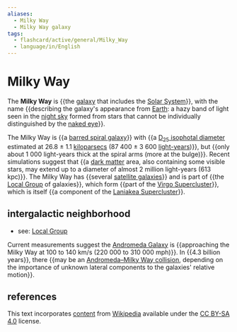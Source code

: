 ```yaml
---
aliases:
  - Milky Way
  - Milky Way galaxy
tags:
  - flashcard/active/general/Milky_Way
  - language/in/English
---
```


# Milky Way

The __Milky Way__ is {{the [galaxy](galaxy.md) that includes the [Solar System](Solar%20System.md)}}, with the name {{describing the galaxy's appearance from [Earth](Earth.md): a hazy band of light seen in the [night sky](night%20sky.md) formed from stars that cannot be individually distinguished by the [naked eye](naked%20eye.md)}}. <!--SR:!2024-10-19,58,318!2024-10-31,68,318-->

The Milky Way is {{a [barred spiral galaxy](barred%20spiral%20galaxy.md)}} with {{a [D<sub>25</sub> isophotal diameter](galaxy.md#isophotal%20diameter) estimated at 26.8 ± 1.1 [kiloparsecs](parsec.md#parsecs%20and%20kiloparsecs) (87&nbsp;400 ± 3&nbsp;600 [light-years](light-year.md))}}, but {{only about 1&nbsp;000 light-years thick at the spiral arms (more at the bulge)}}. Recent simulations suggest that {{a [dark matter](dark%20matter.md) area, also containing some visible stars, may extend up to a diameter of almost 2 million light-years (613 kpc)}}. The Milky Way has {{several [satellite galaxies](Satellite%20galaxies%20of%20the%20Milky%20Way.md)}} and is part of {{the [Local Group](Local%20Group.md) of galaxies}}, which form {{part of the [Virgo Supercluster](Virgo%20Supercluster.md)}}, which is itself {{a component of the [Laniakea Supercluster](Laniakea%20Supercluster.md)}}. <!--SR:!2024-10-23,62,318!2025-01-15,89,218!2025-03-12,147,278!2024-10-30,49,238!2024-10-26,64,318!2024-11-05,71,318!2025-04-13,187,318!2025-01-09,109,298-->

## intergalactic neighborhood

- see: [Local Group](Local%20Group.md)

Current measurements suggest the [Andromeda Galaxy](Andromeda%20Galaxy.md) is {{approaching the Milky Way at 100 to 140 km/s (220&nbsp;000 to 310&nbsp;000 mph)}}. In {{4.3 billion years}}, there {{may be an [Andromeda–Milky Way collision](Andromeda–Milky%20Way%20collision.md), depending on the importance of unknown lateral components to the galaxies' relative motion}}. <!--SR:!2024-10-19,47,230!2025-01-16,135,290!2025-07-08,289,330-->

## references

This text incorporates [content](https://en.wikipedia.org/wiki/Milky_Way) from [Wikipedia](Wikipedia.md) available under the [CC BY-SA 4.0](https://creativecommons.org/licenses/by-sa/4.0/) license.
